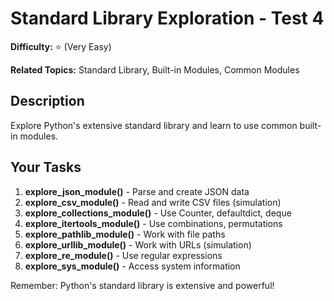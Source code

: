 # Standard Library Exploration - Test 4

**Difficulty:** ⭐ (Very Easy)

**Related Topics:** Standard Library, Built-in Modules, Common Modules

## Description

Explore Python's extensive standard library and learn to use common built-in modules.

## Your Tasks

1. **explore_json_module()** - Parse and create JSON data
2. **explore_csv_module()** - Read and write CSV files (simulation)
3. **explore_collections_module()** - Use Counter, defaultdict, deque
4. **explore_itertools_module()** - Use combinations, permutations
5. **explore_pathlib_module()** - Work with file paths
6. **explore_urllib_module()** - Work with URLs (simulation)
7. **explore_re_module()** - Use regular expressions
8. **explore_sys_module()** - Access system information

Remember: Python's standard library is extensive and powerful!
